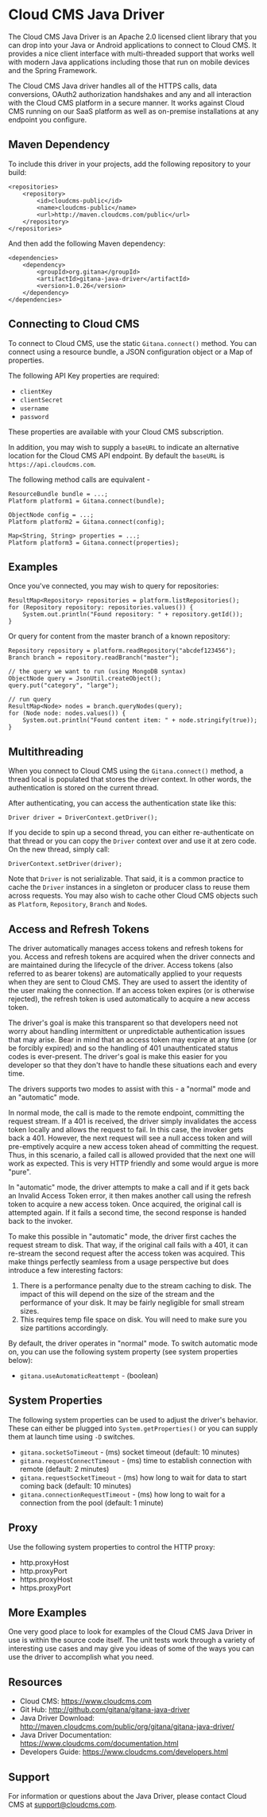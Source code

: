# Cloud CMS Java Driver

The Cloud CMS Java Driver is an Apache 2.0 licensed client library that you can drop into your Java or Android
applications to connect to Cloud CMS.  It provides a nice client interface with multi-threaded support that works
well with modern Java applications including those that run on mobile devices and the Spring Framework.

The Cloud CMS Java driver handles all of the HTTPS calls, data conversions, OAuth2 authorization handshakes and any and
all interaction with the Cloud CMS platform in a secure manner.  It works against Cloud CMS running on our SaaS platform
as well as on-premise installations at any endpoint you configure.

## Maven Dependency

To include this driver in your projects, add the following repository to your build:

````
<repositories>
    <repository>
        <id>cloudcms-public</id>
        <name>cloudcms-public</name>
        <url>http://maven.cloudcms.com/public</url>
    </repository>
</repositories>
````

And then add the following Maven dependency:

````
<dependencies>
    <dependency>
        <groupId>org.gitana</groupId>
        <artifactId>gitana-java-driver</artifactId>
        <version>1.0.26</version>
    </dependency>
</dependencies>
````

## Connecting to Cloud CMS

To connect to Cloud CMS, use the static `Gitana.connect()` method.  You can connect using a resource bundle, a JSON
configuration object or a Map of properties.

The following API Key properties are required:

- `clientKey`
- `clientSecret`
- `username`
- `password`

These properties are available with your Cloud CMS subscription.

In addition, you may wish to supply a `baseURL` to indicate an alternative location for the Cloud CMS API endpoint.
By default the `baseURL` is `https://api.cloudcms.com`.

The following method calls are equivalent -

````
ResourceBundle bundle = ...;
Platform platform1 = Gitana.connect(bundle);

ObjectNode config = ...;
Platform platform2 = Gitana.connect(config);

Map<String, String> properties = ...;
Platform platform3 = Gitana.connect(properties);
````

## Examples

Once you've connected, you may wish to query for repositories:

````
ResultMap<Repository> repositories = platform.listRepositories();
for (Repository repository: repositories.values()) {
    System.out.println("Found repository: " + repository.getId());
}
````

Or query for content from the master branch of a known repository:

````
Repository repository = platform.readRepository("abcdef123456");
Branch branch = repository.readBranch("master");

// the query we want to run (using MongoDB syntax)
ObjectNode query = JsonUtil.createObject();
query.put("category", "large");

// run query
ResultMap<Node> nodes = branch.queryNodes(query);
for (Node node: nodes.values()) {
    System.out.println("Found content item: " + node.stringify(true));
}
````

## Multithreading

When you connect to Cloud CMS using the `Gitana.connect()` method, a thread local is populated that stores the driver
context.  In other words, the authentication is stored on the current thread.

After authenticating, you can access the authentication state like this:

````
Driver driver = DriverContext.getDriver();
````

If you decide to spin up a second thread, you can either re-authenticate on that thread or you can copy the `Driver`
context over and use it at zero code.  On the new thread, simply call:

````
DriverContext.setDriver(driver);
````

Note that `Driver` is not serializable.  That said, it is a common practice to cache the `Driver` instances in a
singleton or producer class to reuse them across requests.  You may also wish to cache other Cloud CMS objects such as
`Platform`, `Repository`, `Branch` and `Node`s.

## Access and Refresh Tokens

The driver automatically manages access tokens and refresh tokens for you.  Access and refresh tokens are acquired when
the driver connects and are maintained during the lifecycle of the driver.  Access tokens (also referred to as bearer
tokens) are automatically applied to your requests when they are sent to Cloud CMS.  They are used to assert the identity
of the user making the connection.  If an access token expires (or is otherwise rejected), the refresh token is used
automatically to acquire a new access token.

The driver's goal is make this transparent so that developers need not worry about handling intermittent or unpredictable
authentication issues that may arise.  Bear in mind that an access token may expire at any time (or be forcibly expired)
and so the handling of 401 unauthenticated status codes is ever-present.  The driver's goal is make this easier for you
developer so that they don't have to handle these situations each and every time.

The drivers supports two modes to assist with this - a "normal" mode and an "automatic" mode.

In normal mode, the call is made to the remote endpoint, committing the request stream.  If a 401 is received, the
driver simply invalidates the access token locally and allows the request to fail.  In this case, the invoker gets back
a 401.  However, the next request will see a null access token and will pre-emptively acquire a new access token ahead
of committing the request.  Thus, in this scenario, a failed call is allowed provided that the next one will work
as expected.  This is very HTTP friendly and some would argue is more "pure".

In "automatic" mode, the driver attempts to make a call and if it gets back an Invalid Access Token error, it then makes
another call using the refresh token to acquire a new access token.  Once acquired, the original call is attempted again.
If it fails a second time, the second response is handed back to the invoker.

To make this possible in "automatic" mode, the driver first caches the request stream to disk.  That way, if the original
call fails with a 401, it can re-stream the second request after the access token was acquired.  This make things perfectly
seamless from a usage perspective but does introduce a few interesting factors:

1.  There is a performance penalty due to the stream caching to disk.  The impact of this will depend on the size of the
stream and the performance of your disk.  It may be fairly negligible for small stream sizes.
2.  This requires temp file space on disk.  You will need to make sure you size partitions accordingly.

By default, the driver operates in "normal" mode.  To switch automatic mode on, you can use the following system
property (see system properties below):

- `gitana.useAutomaticReattempt` - (boolean)


## System Properties

The following system properties can be used to adjust the driver's behavior.  These can either be plugged into
`System.getProperties()` or you can supply them at launch time using `-D` switches.

- `gitana.socketSoTimeout` - (ms) socket timeout (default: 10 minutes)
- `gitana.requestConnectTimeout` - (ms) time to establish connection with remote (default: 2 minutes)
- `gitana.requestSocketTimeout` - (ms) how long to wait for data to start coming back (default: 10 minutes)
- `gitana.connectionRequestTimeout` - (ms) how long to wait for a connection from the pool (default: 1 minute)

## Proxy

Use the following system properties to control the HTTP proxy:

- http.proxyHost
- http.proxyPort
- https.proxyHost
- https.proxyPort

## More Examples

One very good place to look for examples of the Cloud CMS Java Driver in use is within the source code itself.  The
unit tests work through a variety of interesting use cases and may give you ideas of some of the ways you can use the
driver to accomplish what you need.

## Resources

* Cloud CMS: https://www.cloudcms.com
* Git Hub: http://github.com/gitana/gitana-java-driver
* Java Driver Download: http://maven.cloudcms.com/public/org/gitana/gitana-java-driver/
* Java Driver Documentation: https://www.cloudcms.com/documentation.html
* Developers Guide: https://www.cloudcms.com/developers.html

## Support

For information or questions about the Java Driver, please contact Cloud CMS
at <a href="mailto:support@cloudcms.com">support@cloudcms.com</a>.
